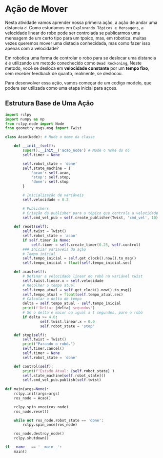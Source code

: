 # Ação de Mover

Nesta atividade vamos aprender nossa primeira ação, a ação de andar uma distancia `d`.
Como estudamos em `Explorando Tópicos e Mensagens`, a velocidade linear do robo pode ser controlada se publicarmos uma mensagem de um certo tipo para um tpoico, mas, em robotica, muitas vezes queremos mover uma distacia conhecidada, mas como fazer isso apenas com a velocidade?

Em robotica uma forma de controlar o robo para se deslocar uma distancia `d` é utilizando um metodo conechecido como `Dead Reckoning`, Neste metodo, você se desloca em **velocidade constante** por um **tempo fixo**, sem receber feedback de quanto, realmente, se deslocou.

Para desenvolver essa ação, vamos começar de um codigo modelo, que podera ser utilizada como uma etapa inicial para açoes.

## Estrutura Base de Uma Ação

```python
import rclpy
import numpy as np
from rclpy.node import Node
from geometry_msgs.msg import Twist

class Acao(Node): # Mude o nome da classe

    def __init__(self):
        super().__init__('acao_node') # Mude o nome do nó
        self.timer = None

        self.robot_state = 'done'
        self.state_machine = {
            'acao': self.acao,
            'stop': self.stop,
            'done': self.stop
        }

        # Inicialização de variáveis
        self.velocidade = 0.2

        # Publishers
        # Criação do publisher para o tópico que controla a velocidade do robô
        self.cmd_vel_pub = self.create_publisher(Twist, 'cmd_vel', 10)
    
    def reset(self):
        self.twist = Twist()
        self.robot_state = 'acao'
        if self.timer is None:
            self.timer = self.create_timer(0.25, self.control)
        ### Iniciar variaveis da ação
        # Tempo inicial
        self.tempo_inicial = self.get_clock().now().to_msg()
        self.tempo_inicial = float(self.tempo_inicial.sec)

    def acao(self):
        # Definar a velocidade linear do robô na variável twist
        self.twist.linear.x = self.velocidade
        # Recolher o tempo atual
        self.tempo_atual = self.get_clock().now().to_msg()
        self.tempo_atual = float(self.tempo_atual.sec)
        # Calcular o delta de tempo
        delta = self.tempo_atual - self.tempo_inicial
        print(f'Delta: {delta} segundos')
        # Se o delta é maior ou igual a t segundos, pare o robô
        if delta >= 4.0:
                self.twist.linear.x = 0.0
                self.robot_state = 'stop'

    def stop(self):
        self.twist = Twist()
        print("Parando o robô.")
        self.timer.cancel()
        self.timer = None
        self.robot_state = 'done'

    def control(self):
        print(f'Estado Atual: {self.robot_state}')
        self.state_machine[self.robot_state]()     
        self.cmd_vel_pub.publish(self.twist)
 
def main(args=None):
    rclpy.init(args=args)
    ros_node = Acao()

    rclpy.spin_once(ros_node)
    ros_node.reset()

    while not ros_node.robot_state == 'done':
        rclpy.spin_once(ros_node)

    ros_node.destroy_node()
    rclpy.shutdown()

if __name__ == '__main__':
    main()
```